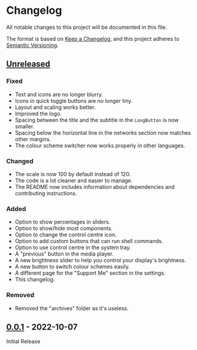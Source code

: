 # Changelog
All notable changes to this project will be documented in this file.

The format is based on [Keep a Changelog](https://keepachangelog.com/en/1.0.0/),
and this project adheres to [Semantic Versioning](https://semver.org/spec/v2.0.0.html).

## [Unreleased]
### Fixed
- Text and icons are no longer blurry.
- Icons in quick toggle buttons are no longer tiny.
- Layout and scaling works better.
- Improved the logo.
- Spacing between the title and the subtitle in the `LongButton` is now smaller.
- Spacing below the horizontal line in the networks section now matches other margins.
- The colour scheme switcher now works properly in other languages.

### Changed
- The scale is now 100 by default instead of 120.
- The code is a lot cleaner and easier to manage.
- The README now includes information about dependencies and contributing instructions.

### Added
- Option to show percentages in sliders.
- Option to show/hide most components.
- Option to change the control centre icon.
- Option to add custom buttons that can run shell commands.
- Option to use control centre in the system tray.
- A "previous" button in the media player.
- A new brightness slider to help you control your display's brightness.
- A new button to switch colour schemes easily.
- A different page for the "Support Me" section in the settings.
- This changelog.

### Removed
- Removed the "archives" folder as it's useless.


## [0.0.1] - 2022-10-07
Initial Release

[Unreleased]: https://github.com/Prayag2/kde_controlcentre/compare/15e251b08e25bfd4034b869747fbcd039d29a8d7...HEAD
[0.0.1]: https://github.com/Prayag2/kde_controlcentre/compare/185d82086af4f3183fe07603fdd96f8168d9f5ae...15e251b08e25bfd4034b869747fbcd039d29a8d7